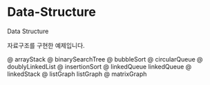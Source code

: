 # Data-Structure
Data Structure

자료구조를 구현한 예제입니다.

@ arrayStack
@ binarySearchTree
@ bubbleSort
@ circularQueue
@ doublyLinkedList
@ insertionSort
@ linkedQueue	linkedQueue
@ linkedStack
@ listGraph	listGraph
@ matrixGraph
